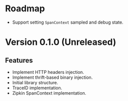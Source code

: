 Roadmap
=======
- Support setting `SpanContext` sampled and debug state.


Version 0.1.0 (Unreleased)
==========================

Features
--------
- Implement HTTP headers injection.
- Implement thrift-based binary injection.
- Initial library structure.
- TraceID implementation.
- Zipkin SpanContext implementation.
